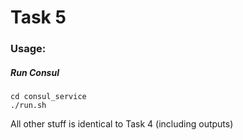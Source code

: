# Task 5

### Usage:

##### Run Consul
```shell
cd consul_service
./run.sh
```

All other stuff is identical to Task 4 (including outputs)
